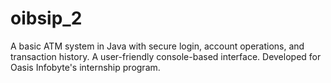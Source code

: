 # oibsip_2
A basic ATM system in Java with secure login, account operations, and transaction history. A user-friendly console-based interface. Developed for Oasis Infobyte's internship program.
